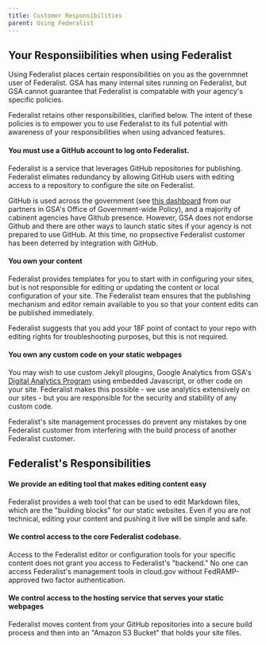 ```yaml
---
title: Customer Responsibilities
parent: Using Federalist
---
```


## Your Responsiibilities when using Federalist

Using Federalist places certain responsibilities on you as the governmnet user of Federalist. GSA has many internal sites running on Federalist, but GSA cannot guarantee that Federalist is compatable with your agency's specific policies. 

Federalist retains other responsibilities, clarified below. The intent of these policies is to empower you to use Federalist to its full potential with awareness of your responsibilities when using advanced features.

#### You must use a GitHub account to log onto Federalist.

Federalist is a service that leverages GitHub repositories for publishing. Federalist elimates redundancy by allowing GitHub users with editing access to a repository to configure the site on Federalist.

GitHub is used across the government (see [this dashboard](http://gsa.github.io/github-federal-stats/) from our partners in GSA's Office of Government-wide Policy), and a majority of cabinent agencies have Github presence. However, GSA does not endorse Github and there are other ways to launch static sites if your agency is not prepared to use GitHub. At this time, no propsective Federalist customer has been deterred by integration with GitHub.

#### You own your content

Federalist provides templates for you to start with in configuring your sites, but is not responsible for editing or updating the content or local configuration of your site. The Federalist team ensures that the publishing mechanism and editor remain available to you so that your content edits can be published immediately.

Federalist suggests that you add your 18F point of contact to your repo with editing rights for troubleshooting purposes, but this is not required.

#### You own any custom code on your static webpages

You may wish to use custom Jekyll plougins, Google Analytics from GSA's [Digital Analytics Program](https://www.digitalgov.gov/services/dap/) using embedded Javascript, or other code on your site. Federalist makes this possible - we use analytics extensively on our sites - but you are responsible for the security and stability of any custom code.

Federalist's site management processes do prevent any mistakes by one Federalist customer from interfering with the build process of another Federalist customer.

## Federalist's Responsibilities

#### We provide an editing tool that makes editing content easy

Federalist provides a web tool that can be used to edit Markdown files, which are the "building blocks" for our static websites. Even if you are not technical, editing your content and pushing it live will be simple and safe.

#### We control access to the core Federalist codebase.

Access to the Federalist editor or configuration tools for your specific content does not grant you access to Federalist's "backend." No one can access Federalist's management tools in cloud.gov without FedRAMP-approved two factor authentication.

#### We control access to the hosting service that serves your static webpages

Federalist moves content from your GitHub repositories into a secure build process and then into an "Amazon S3 Bucket" that holds your site files.

